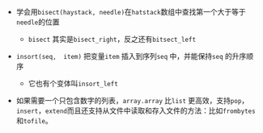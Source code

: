 - 学会用`bisect(haystack, needle)`在`hatstack`数组中查找第一个大于等于`needle`的位置
  
  - `bisect` 其实是`bisect_right`，反之还有`bitsect_left`
- `insort(seq,  item)` 把变量`item` 插入到序列`seq` 中，并能保持`seq` 的升序顺序
  - 它也有个变体叫`insort_left`
- 如果需要一个只包含数字的列表，`array.array` 比`list` 更高效，支持`pop`，`insert`，`extend`而且还支持从文件中读取和存入文件的方法：比如`frombytes` 和`tofile`。
